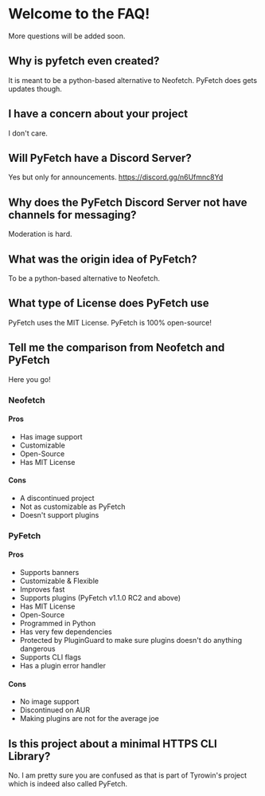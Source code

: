 # Welcome to the FAQ!
More questions will be added soon.
## Why is pyfetch even created?
It is meant to be a python-based alternative to Neofetch. PyFetch does gets updates though.
## I have a concern about your project
I don't care.
## Will PyFetch have a Discord Server?
Yes but only for announcements. https://discord.gg/n6Ufmnc8Yd
## Why does the PyFetch Discord Server not have channels for messaging?
Moderation is hard.
## What was the origin idea of PyFetch?
To be a python-based alternative to Neofetch.
## What type of License does PyFetch use
PyFetch uses the MIT License. PyFetch is 100% open-source!
## Tell me the comparison from Neofetch and PyFetch
Here you go!
### Neofetch
#### Pros
- Has image support
- Customizable
- Open-Source
- Has MIT License
#### Cons
- A discontinued project
- Not as customizable as PyFetch
- Doesn't support plugins
### PyFetch
#### Pros
- Supports banners
- Customizable & Flexible
- Improves fast
- Supports plugins (PyFetch v1.1.0 RC2 and above)
- Has MIT License
- Open-Source
- Programmed in Python
- Has very few dependencies
- Protected by PluginGuard to make sure plugins doesn't do anything dangerous
- Supports CLI flags
- Has a plugin error handler
#### Cons
- No image support
- Discontinued on AUR
- Making plugins are not for the average joe
## Is this project about a minimal HTTPS CLI Library?
No. I am pretty sure you are confused as that is part of Tyrowin's project which is indeed also called PyFetch.
